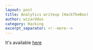 ```yaml
---
layout: post
title: Analytics writeup (HackTheBox)
author: wizarddos
category: Hacking
excerpt_separator: <!--more-->
---
```


It's available [here](https://wizarddos.github.io/cybersec-blog/writeups/2024/03/08/analytics-writeup.html)